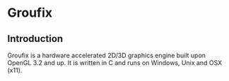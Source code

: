 # Groufix

## Introduction

Groufix is a hardware accelerated 2D/3D graphics engine built upon OpenGL 3.2 and up. It is written in C and runs on Windows, Unix and OSX (x11).
